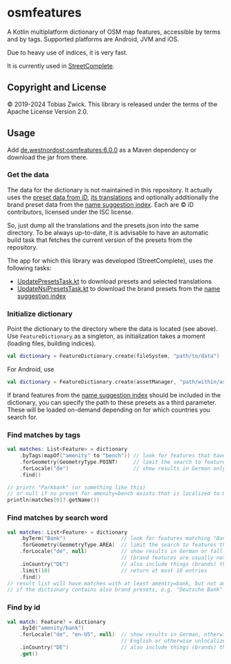 # osmfeatures

A Kotlin multiplatform dictionary of OSM map features, accessible by terms and by tags. Supported platforms are Android, JVM and iOS.

Due to heavy use of indices, it is very fast.

It is currently used in [StreetComplete](https://github.com/streetcomplete/streetcomplete).

## Copyright and License

© 2019-2024 Tobias Zwick. This library is released under the terms of the Apache License Version 2.0.

## Usage

Add [de.westnordost:osmfeatures:6.0.0](https://mvnrepository.com/artifact/de.westnordost/osmfeatures/5.2) as a Maven dependency or download the jar from there.

### Get the data

The data for the dictionary is not maintained in this repository.
It actually uses the [preset data from iD](https://github.com/openstreetmap/id-tagging-schema/blob/main/dist/presets.json),  [its translations](https://github.com/openstreetmap/id-tagging-schema/tree/main/dist/translations)
and optionally additionally the brand preset data from the [name suggestion index](https://github.com/osmlab/name-suggestion-index). 
Each are &copy; iD contributors, licensed under the ISC license.


So, just dump all the translations and the presets.json into the same directory. To be always 
up-to-date, it is advisable to have an automatic build task that fetches the current version of the 
presets from the repository.

The app for which this library was developed (StreetComplete), uses the following tasks:
- [UpdatePresetsTask.kt](https://github.com/streetcomplete/StreetComplete/blob/master/buildSrc/src/main/java/UpdatePresetsTask.kt) to download presets and selected translations
- [UpdateNsiPresetsTask.kt](https://github.com/streetcomplete/StreetComplete/blob/master/buildSrc/src/main/java/UpdateNsiPresetsTask.kt) to download the brand presets from the [name suggestion index](https://github.com/osmlab/name-suggestion-index)

### Initialize dictionary

Point the dictionary to the directory where the data is located (see above). Use `FeatureDictionary` as a singleton, as initialization takes a moment (loading files, building indices).
```kotlin
val dictionary = FeatureDictionary.create(fileSystem, "path/to/data")
```

For Android, use
```kotlin
val dictionary = FeatureDictionary.create(assetManager, "path/within/assets/folder/to/data")
```

If brand features from the [name suggestion index](https://github.com/osmlab/name-suggestion-index) should be included in the dictionary, you can specify the path to these presets as a third parameter. These will be loaded on-demand depending on for which countries you search for.

### Find matches by tags

```kotlin
val matches: List<Feature> = dictionary
    .byTags(mapOf("amenity" to "bench")) // look for features that have the given tags
    .forGeometry(GeometryType.POINT)     // limit the search to features that may be points
    .forLocale("de")                     // show results in German only, don't fall back to English or unlocalized results
    .find()

// prints "Parkbank" (or something like this)
// or null if no preset for amenity=bench exists that is localized to German
println(matches[0]?.getName())
```

### Find matches by search word

```kotlin
val matches: List<Feature> = dictionary
    .byTerm("Bank")                  // look for features matching "Bank"
    .forGeometry(GeometryType.AREA)  // limit the search to features that may be areas
    .forLocale("de", null)           // show results in German or fall back to unlocalized results
                                     // (brand features are usually not localized)
    .inCountry("DE")                 // also include things (brands) that only exist in Germany
    .limit(10)                       // return at most 10 entries
    .find()
// result list will have matches with at least amenity=bank, but not amenity=bench because it is a point-feature
// if the dictionary contains also brand presets, e.g. "Deutsche Bank" will certainly also be amongst the results
```

### Find by id

```kotlin
val match: Feature? = dictionary
    .byId("amenity/bank")
    .forLocale("de", "en-US", null)  // show results in German, otherwise fall back to American 
                                     // English or otherwise unlocalized results
    .inCountry("DE")                 // also include things (brands) that only exist in Germany
    .get()
```
